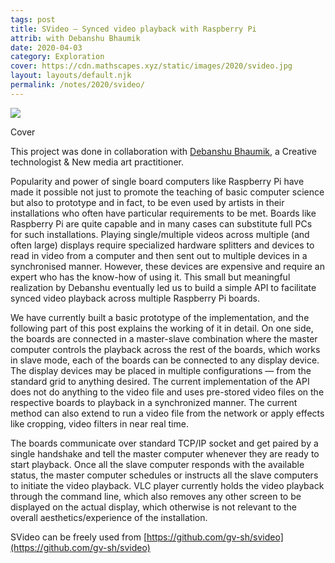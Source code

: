 ```yaml
---
tags: post
title: SVideo — Synced video playback with Raspberry Pi
attrib: with Debanshu Bhaumik
date: 2020-04-03
category: Exploration
cover: https://cdn.mathscapes.xyz/static/images/2020/svideo.jpg
layout: layouts/default.njk
permalink: /notes/2020/svideo/
--- 
```


<img src="https://cdn.mathscapes.xyz/static/images/2020/svideo.jpg"/>

Cover

This project was done in collaboration with [Debanshu Bhaumik](https://www.debanshubhaumik.com), a Creative technologist & New media art practitioner.

Popularity and power of single board computers like Raspberry Pi have made it possible not just to promote the teaching of basic computer science but also to prototype and in fact, to be even used by artists in their installations who often have particular requirements to be met. Boards like Raspberry Pi are quite capable and in many cases can substitute full PCs for such installations. Playing single/multiple videos across multiple (and often large) displays require specialized hardware splitters and devices to read in video from a computer and then sent out to multiple devices in a synchronised manner. However, these devices are expensive and require an expert who has the know-how of using it. This small but meaningful realization by Debanshu eventually led us to build a simple API to facilitate synced video playback across multiple Raspberry Pi boards.

We have currently built a basic prototype of the implementation, and the following part of this post explains the working of it in detail. On one side, the boards are connected in a master-slave combination where the master computer controls the playback across the rest of the boards, which works in slave mode, each of the boards can be connected to any display device. The display devices may be placed in multiple configurations — from the standard grid to anything desired. The current implementation of the API does not do anything to the video file and uses pre-stored video files on the respective boards to playback in a synchronized manner. The current method can also extend to run a video file from the network or apply effects like cropping, video filters in near real time.

The boards communicate over standard TCP/IP socket and get paired by a single handshake and tell the master computer whenever they are ready to start playback. Once all the slave computer responds with the available status, the master computer schedules or instructs all the slave computers to initiate the video playback. VLC player currently holds the video playback through the command line, which also removes any other screen to be displayed on the actual display, which otherwise is not relevant to the overall aesthetics/experience of the installation.

SVideo can be freely used from [https://github.com/gv-sh/svideo](https://github.com/gv-sh/svideo)
